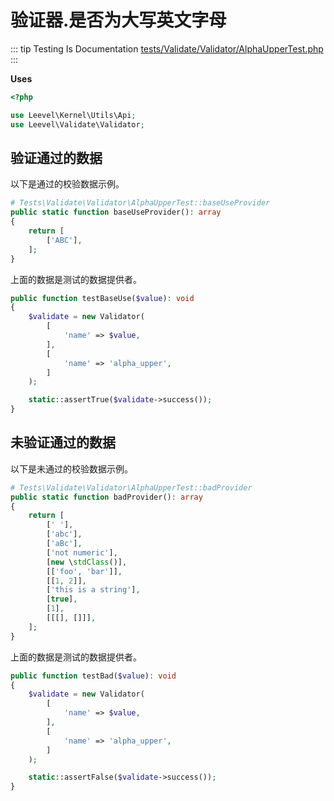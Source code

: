 # 验证器.是否为大写英文字母

::: tip Testing Is Documentation
[tests/Validate/Validator/AlphaUpperTest.php](https://github.com/hunzhiwange/framework/blob/master/tests/Validate/Validator/AlphaUpperTest.php)
:::

**Uses**

``` php
<?php

use Leevel\Kernel\Utils\Api;
use Leevel\Validate\Validator;
```

## 验证通过的数据

以下是通过的校验数据示例。

``` php
# Tests\Validate\Validator\AlphaUpperTest::baseUseProvider
public static function baseUseProvider(): array
{
    return [
        ['ABC'],
    ];
}
```

上面的数据是测试的数据提供者。

``` php
public function testBaseUse($value): void
{
    $validate = new Validator(
        [
            'name' => $value,
        ],
        [
            'name' => 'alpha_upper',
        ]
    );

    static::assertTrue($validate->success());
}
```

## 未验证通过的数据

以下是未通过的校验数据示例。

``` php
# Tests\Validate\Validator\AlphaUpperTest::badProvider
public static function badProvider(): array
{
    return [
        [' '],
        ['abc'],
        ['aBc'],
        ['not numeric'],
        [new \stdClass()],
        [['foo', 'bar']],
        [[1, 2]],
        ['this is a string'],
        [true],
        [1],
        [[[], []]],
    ];
}
```

上面的数据是测试的数据提供者。

``` php
public function testBad($value): void
{
    $validate = new Validator(
        [
            'name' => $value,
        ],
        [
            'name' => 'alpha_upper',
        ]
    );

    static::assertFalse($validate->success());
}
```